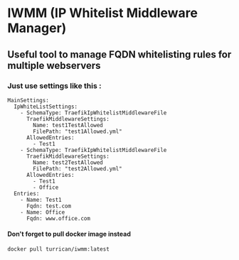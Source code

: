 # IWMM (IP Whitelist Middleware Manager)
## Useful tool to manage FQDN whitelisting rules for multiple webservers

### Just use settings like this :

```
MainSettings:
  IpWhiteListSettings:
    - SchemaType: TraefikIpWhitelistMiddlewareFile
      TraefikMiddlewareSettings:
        Name: test1TestAllowed
        FilePath: "test1Allowed.yml"
      AllowedEntries:
        - Test1
    - SchemaType: TraefikIpWhitelistMiddlewareFile
      TraefikMiddlewareSettings:
        Name: test2TestAllowed
        FilePath: "test2Allowed.yml"        
      AllowedEntries:
        - Test1
        - Office
  Entries:
    - Name: Test1
      Fqdn: test.com
    - Name: Office
      Fqdn: www.office.com
```

#### Don't forget to pull docker image instead 
```docker pull turrican/iwmm:latest```

